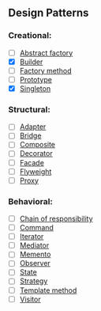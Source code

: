 ## Design Patterns

### Creational:

- [ ]  [Abstract factory](https://refactoring.guru/design-patterns/abstract-factory)
- [x]  [Builder](https://refactoring.guru/design-patterns/builder)
- [ ]  [Factory method](https://refactoring.guru/design-patterns/factory-method)
- [ ]  [Prototype](https://refactoring.guru/design-patterns/prototype)
- [x]  [Singleton](https://refactoring.guru/design-patterns/singleton)

### Structural:

- [ ]  [Adapter](https://refactoring.guru/design-patterns/adapter)
- [ ]  [Bridge](https://refactoring.guru/design-patterns/bridge)
- [ ]  [Composite](https://refactoring.guru/design-patterns/composite)
- [ ]  [Decorator](https://refactoring.guru/design-patterns/decorator)
- [ ]  [Facade](https://refactoring.guru/design-patterns/facade)
- [ ]  [Flyweight](https://refactoring.guru/design-patterns/flyweight)
- [ ]  [Proxy](https://refactoring.guru/design-patterns/proxy)

### Behavioral:

- [ ]  [Chain of responsibility](https://refactoring.guru/design-patterns/chain-of-responsibility)
- [ ]  [Command](https://refactoring.guru/design-patterns/command)
- [ ]  [Iterator](https://refactoring.guru/design-patterns/iterator)
- [ ]  [Mediator](https://refactoring.guru/design-patterns/mediator)
- [ ]  [Memento](https://refactoring.guru/design-patterns/memento)
- [ ]  [Observer](https://refactoring.guru/design-patterns/observer)
- [ ]  [State](https://refactoring.guru/design-patterns/state)
- [ ]  [Strategy](https://refactoring.guru/design-patterns/strategy)
- [ ]  [Template method](https://refactoring.guru/design-patterns/template-method)
- [ ]  [Visitor](https://refactoring.guru/design-patterns/visitor)
